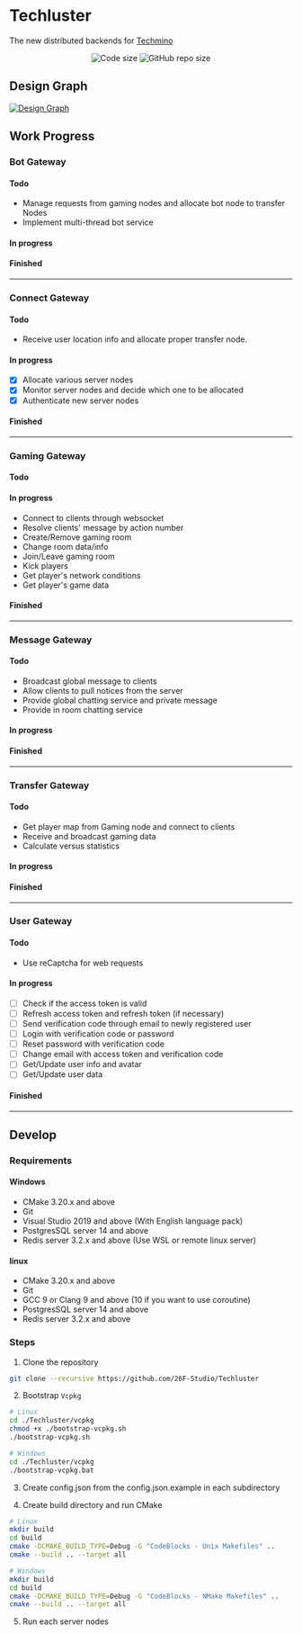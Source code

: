 # Techluster

The new distributed backends for [Techmino](https://github.com/26F-Studio/Techmino)

<p style="text-align:center">
    <img src="https://img.shields.io/github/languages/code-size/26F-Studio/Techluster.svg?style=flat-square" alt="Code size"/>
    <img src="https://img.shields.io/github/repo-size/26F-Studio/Techluster.svg?style=flat-square" alt="GitHub repo size"/>
</p>

## Design Graph

[![Design Graph](http://assets.processon.com/chart_image/615fd6410e3e747620f50b70.png)](https://www.processon.com/view/link/611977a06376893a9f00fb77)

## Work Progress

### Bot Gateway

#### Todo

- Manage requests from gaming nodes and allocate bot node to transfer Nodes
- Implement multi-thread bot service

#### In progress

#### Finished

---

### Connect Gateway

#### Todo

- Receive user location info and allocate proper transfer node.

#### In progress

-[X] Allocate various server nodes
-[X] Monitor server nodes and decide which one to be allocated
-[X] Authenticate new server nodes

#### Finished

---

### Gaming Gateway

#### Todo

#### In progress

- Connect to clients through websocket
- Resolve clients' message by action number
- Create/Remove gaming room
- Change room data/info
- Join/Leave gaming room
- Kick players
- Get player's network conditions
- Get player's game data

#### Finished

---

### Message Gateway

#### Todo

- Broadcast global message to clients
- Allow clients to pull notices from the server
- Provide global chatting service and private message
- Provide in room chatting service

#### In progress

#### Finished

---

### Transfer Gateway

#### Todo

- Get player map from Gaming node and connect to clients
- Receive and broadcast gaming data
- Calculate versus statistics

#### In progress

#### Finished

---

### User Gateway

#### Todo

- Use reCaptcha for web requests

#### In progress

-[ ] Check if the access token is valid
-[ ] Refresh access token and refresh token (if necessary)
-[ ] Send verification code through email to newly registered user
-[ ] Login with verification code or password
-[ ] Reset password with verification code
-[ ] Change email with access token and verification code
-[ ] Get/Update user info and avatar
-[ ] Get/Update user data

#### Finished

---

## Develop

### Requirements

#### Windows

- CMake 3.20.x and above
- Git
- Visual Studio 2019 and above (With English language pack)
- PostgresSQL server 14 and above
- Redis server 3.2.x and above (Use WSL or remote linux server)

#### linux

- CMake 3.20.x and above
- Git
- GCC 9 or Clang 9 and above (10 if you want to use coroutine)
- PostgresSQL server 14 and above
- Redis server 3.2.x and above

### Steps

1. Clone the repository

```bash
git clone --recursive https://github.com/26F-Studio/Techluster
```

2. Bootstrap `Vcpkg`

```bash
# Linux
cd ./Techluster/vcpkg
chmod +x ./bootstrap-vcpkg.sh
./bootstrap-vcpkg.sh

# Windows
cd ./Techluster/vcpkg
./bootstrap-vcpkg.bat
```

3. Create config.json from the config.json.example in each subdirectory

4. Create build directory and run CMake

```bash
# Linux
mkdir build
cd build
cmake -DCMAKE_BUILD_TYPE=Debug -G "CodeBlocks - Unix Makefiles" .. 
cmake --build .. --target all

# Windows
mkdir build
cd build
cmake -DCMAKE_BUILD_TYPE=Debug -G "CodeBlocks - NMake Makefiles" .. 
cmake --build .. --target all
```

5. Run each server nodes
